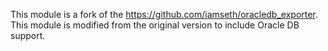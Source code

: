 This module is a fork of the https://github.com/iamseth/oracledb_exporter.
This module is modified from the original version to include Oracle DB support.
